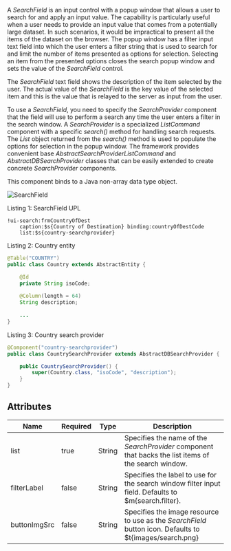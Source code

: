 A _SearchField_ is an input control with a popup window that allows a user to search for and apply an input value.  The capability is particularly  useful when a user needs to provide an input value that comes from a potentially large dataset. In such scenarios, it would be impractical to present all the items of the dataset on the browser. The popup window has a filter input text field into which the user enters a filter string that is used to search for and limit the number of items presented as options for selection. Selecting an item from the presented options closes the search popup window and sets the value of the _SearchField_ control.

The _SearchField_ text field shows the description of the item selected by the user. The actual value of the _SearchField_ is the key value of the selected item and this is the value that is relayed to the server as input from the user.

To use a _SearchField_, you need to specify the _SearchProvider_ component that the field will use to perform a search any time the user enters a filter in the search window. A _SearchProvider_ is a specialized _ListCommand_ component with a specific _search()_ method for handling search requests. The _List<Listable>_ object returned from the _search()_ method is used to populate the options for selection in the popup window. The framework provides convenient base _AbstractSearchProviderListCommand_ and _AbstractDBSearchProvider_ classes that can be easily extended to create concrete _SearchProvider_ components.

This component binds to a Java non-array data type object. 

<img src="images/webcomponents/controls/searchfield.png" alt="SearchField" align="center">


Listing 1: SearchField UPL

```upl
!ui-search:frmCountryOfDest
    caption:$s{Country of Destination} binding:countryOfDestCode
    list:$s{country-searchprovider}
```

Listing 2: Country entity

```java
@Table("COUNTRY")
public class Country extends AbstractEntity {

    @Id
    private String isoCode;
    
    @Column(length = 64)
    String description;
    
    ...
}
```

Listing 3: Country search provider

```java
@Component("country-searchprovider")
public class CountrySearchProvider extends AbstractDBSearchProvider {

    public CountrySearchProvider() {
        super(Country.class, "isoCode", "description");
    }
}
```

## Attributes

| Name | Required | Type | Description |
|------|----------|------|-------------|
| list | true | String | Specifies the name of the _SearchProvider_ component that backs the list items of the search window.  |
| filterLabel | false | String | Specifies the label to use for the search window filter input field. Defaults to $m{search.filter}. |
| buttonImgSrc | false | String | Specifies the image resource to use as the _SearchField_ button icon. Defaults to $t{images/search.png} |
